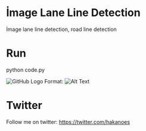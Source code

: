 # İmage Lane Line Detection
İmage lane line detection, road line detection
# Run
python code.py


![GitHub Logo](/images/logo.png)
Format: ![Alt Text](https://i.hizliresim.com/AXDem1.png)


# Twitter
Follow me on twitter: https://twitter.com/hakanoes
